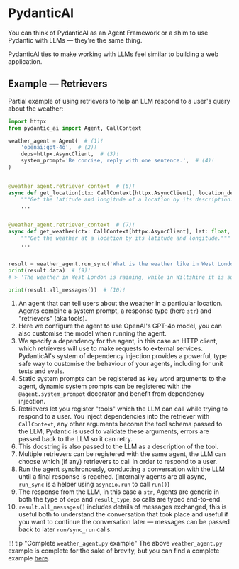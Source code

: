 # PydanticAI

You can think of PydanticAI as an Agent Framework or a shim to use Pydantic with LLMs — they're the same thing.

PydanticAI ties to make working with LLMs feel similar to building a web application.

## Example — Retrievers

Partial example of using retrievers to help an LLM respond to a user's query about the weather:

```py title="weather_agent.py"
import httpx
from pydantic_ai import Agent, CallContext

weather_agent = Agent(  # (1)!
    'openai:gpt-4o',  # (2)!
    deps=httpx.AsyncClient,  # (3)!
    system_prompt='Be concise, reply with one sentence.',  # (4)!
)


@weather_agent.retriever_context  # (5)!
async def get_location(ctx: CallContext[httpx.AsyncClient], location_description: str) -> dict[str, float]:
    """Get the latitude and longitude of a location by its description."""  # (6)!
    ...


@weather_agent.retriever_context  # (7)!
async def get_weather(ctx: CallContext[httpx.AsyncClient], lat: float, lng: float) -> dict[str, str]:
    """Get the weather at a location by its latitude and longitude."""
    ...


result = weather_agent.run_sync('What is the weather like in West London and in Wiltshire?')  # (8)!
print(result.data)  # (9)!
# > 'The weather in West London is raining, while in Wiltshire it is sunny.'

print(result.all_messages())  # (10)!
```

1. An agent that can tell users about the weather in a particular location. Agents combine a system prompt, a response type (here `str`) and "retrievers" (aka tools).
2. Here we configure the agent to use OpenAI's GPT-4o model, you can also customise the model when running the agent.
3. We specify a dependency for the agent, in this case an HTTP client, which retrievers will use to make requests to external services. PydanticAI's system of dependency injection provides a powerful, type safe way to customise the behaviour of your agents, including for unit tests and evals.
4. Static system prompts can be registered as key word arguments to the agent, dynamic system prompts can be registered with the `@agent.system_prompot` decorator and benefit from dependency injection.
5. Retrievers let you register "tools" which the LLM can call while trying to respond to a user. You inject dependencies into the retriever with `CallContext`, any other arguments become the tool schema passed to the LLM, Pydantic is used to validate these arguments, errors are passed back to the LLM so it can retry.
6. This docstring is also passed to the LLM as a description of the tool.
7. Multiple retrievers can be registered with the same agent, the LLM can choose which (if any) retrievers to call in order to respond to a user.
8. Run the agent synchronously, conducting a conversation with the LLM until a final response is reached. (internally agents are all async, `run_sync` is a helper using `asyncio.run` to call `run()`)
9. The response from the LLM, in this case a `str`, Agents are generic in both the type of `deps` and `result_type`, so calls are typed end-to-end.
10. `result.all_messages()` includes details of messages exchanged, this is useful both to understand the conversation that took place and useful if you want to continue the conversation later — messages can be passed back to later `run/sync_run` calls.

!!! tip "Complete `weather_agent.py` example"
    The above `weather_agent.py` example is complete for the sake of brevity, but you can find a complete example [here](#TODO).
